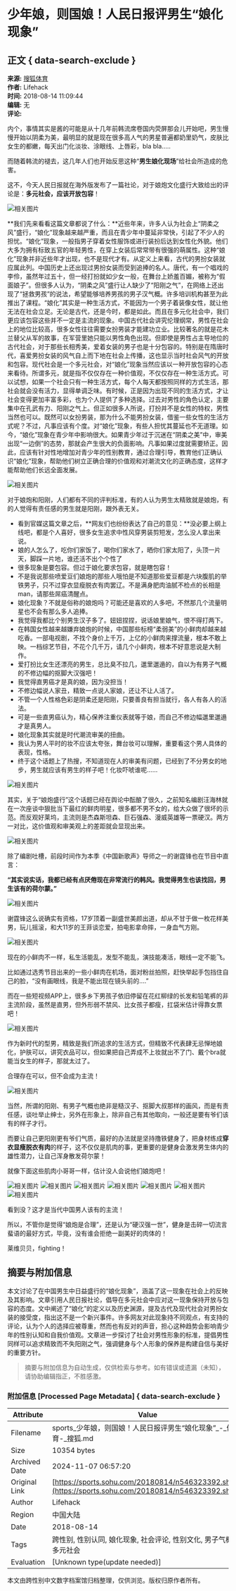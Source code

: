 # 少年娘，则国娘！人民日报评男生“娘化现象”

## 正文 { data-search-exclude }


**来源:** [搜狐体育](https://sports.sohu.com/20180814/n546323392.shtml)  
**作者:** Lifehack  
**时间:** 2018-08-14 11:09:44  
**编辑:** 无  
**评论:** 

内个，事情其实是酱的可能是从十几年前韩流席卷国内荧屏那会儿开始吧，男生慢慢开始以阴柔为美，最明显的就是现在很多高人气的男星普遍都奶里奶气，皮肤比女生的都嫩，每天出门化淡妆、涂眼线、上唇彩，bla bla.....

而随着韩流的褪去，这几年人们也开始反思这种“**男生娘化现场**”给社会所造成的危害。

这不，今天人民日报就在海外版发布了一篇社论，对于娘炮文化盛行大致给出的评论是：**多元社会，应该开放包容**！

![相关图片](https://5b0988e595225.cdn.sohucs.com/images/20180814/fc68820636ee4ad7bd2080873dec2c3a.jpeg)

**我们先来看看这篇文章都说了什么：**近些年来，许多人认为社会上“阴柔之风”盛行，“娘化”现象越来越严重，而且在青少年中蔓延非常快，引起了不少人的担忧。“娘化”现象，一般指男子穿着女性服饰或进行装扮后达到女性化外貌。他们大多为拥有标致五官的年轻男性，在穿上女装后常常带有很强的萌属性。这种“娘化”现象并非近些年才出现，也不是现代才有。从定义上来看，古代的男扮女装就应属此列。中国历史上还出现过男扮女装而受到追捧的名人。唐代，有一个唱戏的李伶，虽然年过五十，但一经打扮就如少女一般，在舞台上娇羞百媚，被称为“假面娘子”。但很多人认为，“阴柔之风”盛行让人缺少了“阳刚之气”，在网络上还出现了“拯救男孩”的说法，希望能够培养男孩的男子汉气概。许多培训机构甚至为此推出了课程。“娘化”其实是一种生活方式，不能因为一个男子着装像女性，就让他无法在社会立足。无论是古代，还是今时，都是如此。而且在多元化社会中，我们更应该包容这些并不一定是主流的现象。中国古代社会讲究伦理纲常，男性在社会上的地位比较高，很多女性往往需要女扮男装才能建功立业。比较著名的就是花木兰替父从军的故事，在军营里她只能以男性角色出现。但即使是男性占主导地位的古代社会，对于那些长相秀美，爱着女装的男子也是十分包容的。特别是在隋唐时代，喜爱男扮女装的风气自上而下地在社会上传播，这也显示当时社会风气的开放和包容。现代社会是一个多元社会，对“娘化”现象当然应该以一种开放包容的心态来看待。所谓多元，就是指不仅仅存在一种价值观，不仅仅存在一种生活方式。可以试想，如果一个社会只有一种生活方式，每个人每天都按照同样的方式生活，那社会就会没有活力，显得单调乏味。有时候，正是因为出现不同的生活方式，才让社会变得更加丰富多彩，也为个人提供了多种选择。过去对男性的角色认定，主要集中在孔武有力、阳刚之气上。但正如很多人所说，打扮并不是女性的特权，男性当然也可以。既然可以女扮男装，那为什么不能男扮女装，借鉴一些女性的生活方式呢？不过，凡事应该有个度。对“娘化”现象，有些人担忧其蔓延也不无道理。如今，“娘化”现象在青少年中影响很大。如果青少年过于沉迷在“阴柔之美”中，审美出现“一边倒”的态势，那就会产生很大的负面影响。凡事如果过度就需要矫正。因此，应该有针对性地增加对青少年的性别教育，通过合理引导，教育他们正确认识“娘化”现象，帮助他们树立正确合理的价值观和对潮流文化的正确态度，这样才能帮助他们长远全面发展。

![相关图片](https://5b0988e595225.cdn.sohucs.com/images/20180814/1ea2d4f491d74aecac1126191a20f996.jpeg)

对于娘炮和阳刚，人们都有不同的评判标准，有的人认为男生太精致就是娘炮，有的人觉得有责任感的男生就是阳刚，跟外表无关。

- 看到官媒这篇文章之后，**网友们也纷纷表达了自己的意见：**没必要上纲上线吧，都是个人喜好，很多女生追求中性风穿男装剪短发，怎么没人拿出来说。
- 娘的人怎么了，吃你们家饭了，喝你们家水了，晒你们家太阳了，头顶一片天，脚踩一片地，谁还活不出个个性了
- 很多现象是要包容。但过于娘化要求包容，就是瞎包容！
- 不是我说那些喷爱豆们娘炮的那些人哦怕是不知道那些爱豆都是六块腹肌的举铁男子，只不过穿衣显瘦脱衣有肉罢辽。不是满身肥肉油腻不检点的长相是man，请那些屌癌清醒点。
- 娘化现象？不就是俗称的娘炮吗？可能还是喜欢的人多吧，不然那几个流量明星也不会有那么多人追捧。
- 我觉得我都比个别男生汉子多了。妞妞捏捏，说话娘里娘气，恨不得打两下。
- 在韩国女性越来越嫌弃娘炮的时候，中国那些标榜“柔弱美”的小鲜肉却越来越吃香。一部电视剧，不找个身价上千万，上亿的小鲜肉来撑流量，根本不敢上映。一档综艺节目，不花个几千万，请几个小鲜肉，根本不好意思说是大制作。
- 爱打扮比女生还漂亮的男生，总比臭不拉几，邋里邋遢的，自以为有男子气概的不修边幅的抠脚大汉强吧！
- 我觉得直男癌才是真的娘，因为没担当！
- 不修边幅说人家丑，精致一点说人家娘，还让不让人活了。
- 不管一个人性格色彩是阴柔还是阳刚，只要善良有担当就行，各人有各人的活法。
- 可是一些直男癌认为，精心保养注重仪表就等于娘，而自己不修边幅邋里邋遢才是真男人。
- 娘化现象其实就是时代潮流审美的扭曲。
- 我认为男人平时的妆不应该太夸张，舞台妆可以理解，重要看这个男人具体的表现，性格。
- 终于这个话题上了热搜，不知道现在人的审美有问题，已经到了不分男女的地步，男生就应该有男生的样子吧！化妆吓唬谁呢……

![相关图片](https://5b0988e595225.cdn.sohucs.com/images/20180814/05bf33b2195b4124af7d8205d6678e67.jpeg)

其实，关于“娘炮盛行”这个话题已经在舆论中酝酿了很久，之前知名编剧汪海林就在一次座谈中狠批当下最红的鲜肉明星，很多都不男不女的，给大众做了很坏的示范。而反观好莱坞，主流则是杰森斯坦森、巨石强森、漫威英雄等一票硬汉。两方一对比，这价值观和审美观上的差距就会显现出来。

![相关图片](https://5b0988e595225.cdn.sohucs.com/images/20180814/d1071a7ed8004ff6a6f36cc24938ab18.jpeg)

除了编剧吐槽，前段时间作为本季《中国新歌声》导师之一的谢霆锋也在节目中直言：

**“其实说实话，我都已经有点厌倦现在非常流行的韩风。我觉得男生也该找回，男生该有的荷尔蒙。”**

![相关图片](https://5b0988e595225.cdn.sohucs.com/images/20180814/9e4c7d217487498a842c06c5ac3f9c4b.jpeg)

谢霆锋这么说确实有资格，17岁顶着一副盛世美颜出道，却从不甘于做一枚花样美男，玩儿摇滚，和大11岁的王菲谈恋爱，拍电影拿命摔，一身血气方刚。

![相关图片](https://5b0988e595225.cdn.sohucs.com/images/20180814/53b94556db28401f802b8d9783034905.jpeg)

现在的小鲜肉不一样，私生活能乱，发型不能乱，演技能凑活，眼线一定不能飞。

比如通过选秀节目出来的一些小鲜肉在机场，面对粉丝拍照，赶快举起手包挡住自己的脸，“没有画眼线，我是不能出现在镜头前的....”

而在一些短视频APP上，很多乡下男孩子依旧停留在花红柳绿的长发和铅笔裤的非主流阶段，虽然是直男，但外形弱不禁风、比女孩子都瘦，扛袋米估计得靠女票吧！

![相关图片](https://5b0988e595225.cdn.sohucs.com/images/20180814/7addc3a1bbd04d75a9c69af229fb9786.gif)

作为新时代的型男，精致是我们所追求的生活方式，但精致不代表肆无忌惮地娘化，护肤可以，讲究衣品可以，但如果把自己弄成不上妆就出不了门、戴个bra就能当女生的样子，那就太过了。

合理存在可以，但不会成为主流！

![相关图片](https://5b0988e595225.cdn.sohucs.com/images/20180814/e65ace2b07974e06bf23b646c452286d.gif)

当然，所谓的阳刚、有男子气概也绝非是糙汉子、抠脚大叔那样的画风，而是有责任感，谈吐举止绅士，另外在形象上，除非自己有其他取向，一般还是要有爷们该有的样子才行。

而要让自己更阳刚更有爷们气质，最好的办法就是坚持撸铁健身了，把身材练成**穿衣显瘦脱衣有肉**的样子，这不仅仅是肌肉的事，更重要的是健身会激发男生体内的雄性潜力，让自己浑身散发荷尔蒙！

就像下面这些肌肉小哥哥一样，估计没人会说他们娘炮吧！

![相关图片](https://5b0988e595225.cdn.sohucs.com/images/20180814/26988e2ca4bf415e943247d168c5378b.jpeg) ![相关图片](https://5b0988e595225.cdn.sohucs.com/images/20180814/c03a0a0a91b3493ab28d9be8ddc4802b.jpeg) ![相关图片](https://5b0988e595225.cdn.sohucs.com/images/20180814/550c2e22dea4426dbf1c9e61ef4e1512.jpeg) ![相关图片](https://5b0988e595225.cdn.sohucs.com/images/20180814/56f9620e4c97408c95f7bae75e48e094.jpeg) ![相关图片](https://5b0988e595225.cdn.sohucs.com/images/20180814/dd2c605433444a4bbe7ff6a1ac8b65e8.jpeg) ![相关图片](https://5b0988e595225.cdn.sohucs.com/images/20180814/6848f01929b2438c806bc8f7ab71ae4f.jpeg) ![相关图片](https://5b0988e595225.cdn.sohucs.com/images/20180814/514985a8dc65465aa1551e47a99e6690.jpeg)

看到没？这才是当代中国男人该有的主流！

所以，不管你是觉得“娘炮是合理”，还是认为“硬汉强一世”，健身是击碎一切流言蜚语的最好方式，毕竟，没有谁会拒绝一副美好的肉体的！

莱维贝贝，fighting！
<!-- tcd_original_link https://sports.sohu.com/20180814/n546323392.shtml -->
## 摘要与附加信息

<!-- tcd_abstract -->
本文讨论了在中国男生中日益盛行的“娘化现象”，涵盖了这一现象在社会上的反映及其影响。文章引用人民日报社论，倡导在多元社会中应对这一现象保持开放与包容的态度。文中阐述了“娘化”的定义以及历史渊源，提及古代及现代社会对男扮女装的接受度，指出这不是一个新兴事件。许多网友对此现象持不同观点，有支持的评论，认为个人的选择应被尊重，然而也有反对的声音，担心这种趋势会影响青少年的性别认知和自我价值观。文章进一步探讨了社会对男性形象的标准，提倡男性同样可以追求精致而不失阳刚之气，强调健身与个人形象的保养是构建自信与美好的重要方针。
<!-- tcd_abstract_end -->

> 摘要与附加信息为自动生成，仅供检索与参考。如有错误或遗漏（未知），请协助编辑指正，不胜感激。

### 附加信息 [Processed Page Metadata] { data-search-exclude }

| Attribute       | Value                                  |
|-----------------|----------------------------------------|
| Filename        | sports_少年娘，则国娘！人民日报评男生“娘化现象”_-_体育-_搜狐.md                             |
| Size            | 10354 bytes                           |
| Archived Date   | 2024-11-07 06:57:20                             |
| Original Link   | [https://sports.sohu.com/20180814/n546323392.shtml](https://sports.sohu.com/20180814/n546323392.shtml)                       |
| Author          | Lifehack                               |
| Region          | 中国大陆                               |
| Date            | 2018-08-14                                 |
| Tags            | 跨性别, 性别认同, 娘化现象, 社会评论, 性别文化, 男子气概, 多元社会                                 |
| Evaluation            | [Unknown type(update needed)]                                 |
<!-- tcd_table_end -->

本文由跨性别中文数字档案馆归档整理，仅供浏览。版权归原作者所有。
